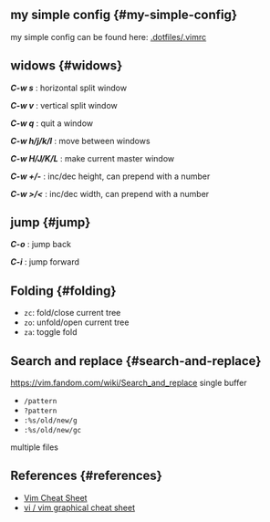 
## my simple config {#my-simple-config}

my simple config can be found here: [.dotfiles/.vimrc](https://github.com/sky-bro/.dotfiles/blob/master/.vimrc)


## widows {#widows}

_**C-w s**_
: horizontal split window

_**C-w v**_
: vertical split window

_**C-w q**_
: quit a window

_**C-w h/j/k/l**_
: move between windows

_**C-w H/J/K/L**_
: make current master window

_**C-w +/-**_
: inc/dec height, can prepend with a number

_**C-w &gt;/&lt;**_
: inc/dec width, can prepend with a number


## jump {#jump}

_**C-o**_
: jump back

_**C-i**_
: jump forward


## Folding {#folding}

-   `zc`: fold/close current tree
-   `zo`: unfold/open current tree
-   `za`: toggle fold


## Search and replace {#search-and-replace}

<https://vim.fandom.com/wiki/Search_and_replace>
single buffer

-   `/pattern`
-   `?pattern`
-   `:%s/old/new/g`
-   `:%s/old/new/gc`

multiple files


## References {#references}

-   [Vim Cheat Sheet](https://vim.rtorr.com/)
-   [vi / vim graphical cheat sheet](/images/posts/vim-notes/vim-cheatsheet.svg)